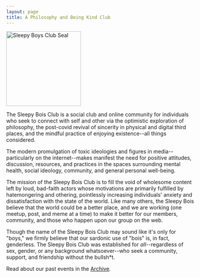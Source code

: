 ```yaml
---
layout: page
title: A Philosophy and Being Kind Club
---
```


<img src="https://lh3.googleusercontent.com/pw/ABLVV85OvAnhPj6_2XxeAx6phXa4TehDRhRkrayw7PqXsbSmJ3Y-RECVAE-IGp3GrMggi3Z_fTVAEPw9ntyFtuDSwhsV9nDSjoLm4z7Kwz7jGQjYREU777RnWzubmX4P465SNaHHeXiIv9in7lktNyZ6sRE=w1070-h1070-s-no-gm?authuser=0" alt="Sleepy Boys Club Seal" width="200"/>

The Sleepy Bois Club is a social club and online community for individuals who seek to connect with self and other via the optimistic exploration of philosophy, the post-covid revival of sincerity in physical and digital third places, and the mindful practice of enjoying existence--all things considered.

The modern promulgation of toxic ideologies and figures in media--particularly on the internet--makes manifest the need for positive attitudes,  discussion, resources, and practices in the spaces surrounding mental health, social ideology, community, and general personal well-being. 

The mission of the Sleepy Bois Club is to fill the void of wholesome content left by loud, bad-faith actors whose motivations are primarily fulfilled by hatemongering and othering, pointlessly increasing individuals' anxiety and dissatisfaction with the state of the world. Like many others, the Sleepy Bois believe that the world could be a better place, and we are working (one meetup, post, and meme at a time) to make it better for our members, community, and those who happen upon our group on the web.

Though the name of the Sleepy Bois Club may sound like it's only for "boys," we firmly believe that our sardonic use of "bois" is, in fact, genderless. The Sleepy Bois Club was established for _all_--regardless of sex, gender, or any background whatsoever--who seek a community, support, and friendship without the bullsh*t.

Read about our past events in the [Archive](/pages/archive.md#meetups).
